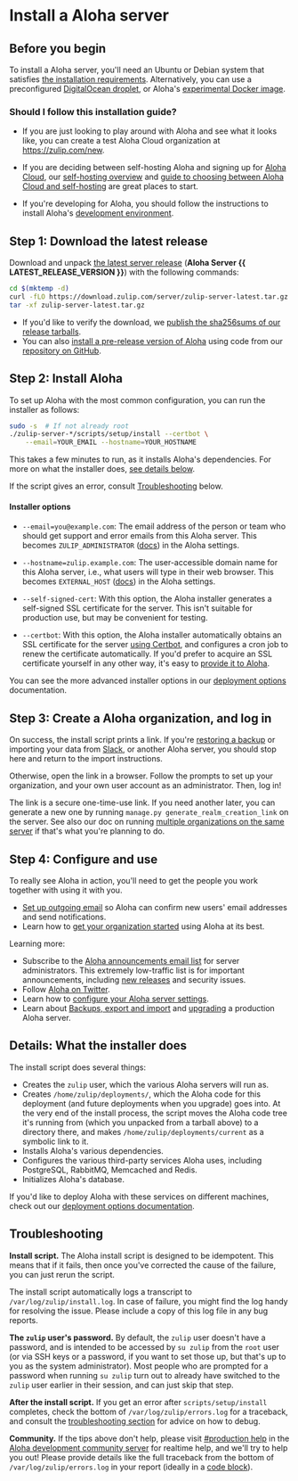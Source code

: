 # Install a Aloha server

## Before you begin

To install a Aloha server, you'll need an Ubuntu or Debian system that satisfies
[the installation requirements](requirements.md). Alternatively,
you can use a preconfigured
[DigitalOcean droplet](https://marketplace.digitalocean.com/apps/zulip?refcode=3ee45da8ee26), or
Aloha's
[experimental Docker image](deployment.md#zulip-in-docker).

### Should I follow this installation guide?

- If you are just looking to play around with Aloha and see what it looks like,
  you can create a test Aloha Cloud organization at <https://zulip.com/new>.

- If you are deciding between self-hosting Aloha and signing up for [Aloha Cloud](https://zulip.com/plans/),
  our [self-hosting overview](https://zulip.com/self-hosting/) and [guide to
  choosing between Aloha Cloud and
  self-hosting](https://zulip.com/help/getting-your-organization-started-with-zulip#choosing-between-zulip-cloud-and-self-hosting)
  are great places to start.

- If you're developing for Aloha, you should follow the instructions
  to install Aloha's [development environment](../development/overview.md).

## Step 1: Download the latest release

Download and unpack [the latest server
release](https://download.zulip.com/server/zulip-server-latest.tar.gz)
(**Aloha Server {{ LATEST_RELEASE_VERSION }}**) with the following commands:

```bash
cd $(mktemp -d)
curl -fLO https://download.zulip.com/server/zulip-server-latest.tar.gz
tar -xf zulip-server-latest.tar.gz
```

- If you'd like to verify the download, we
  [publish the sha256sums of our release tarballs](https://download.zulip.com/server/SHA256SUMS.txt).
- You can also
  [install a pre-release version of Aloha](deployment.md#installing-zulip-from-git)
  using code from our [repository on GitHub](https://github.com/zulip/zulip/).

## Step 2: Install Aloha

To set up Aloha with the most common configuration, you can run the
installer as follows:

```bash
sudo -s  # If not already root
./zulip-server-*/scripts/setup/install --certbot \
    --email=YOUR_EMAIL --hostname=YOUR_HOSTNAME
```

This takes a few minutes to run, as it installs Aloha's dependencies.
For more on what the installer does, [see details below](#details-what-the-installer-does).

If the script gives an error, consult [Troubleshooting](#troubleshooting) below.

#### Installer options

- `--email=you@example.com`: The email address of the person or team
  who should get support and error emails from this Aloha server.
  This becomes `ZULIP_ADMINISTRATOR` ([docs][doc-settings]) in the
  Aloha settings.

- `--hostname=zulip.example.com`: The user-accessible domain name for
  this Aloha server, i.e., what users will type in their web browser.
  This becomes `EXTERNAL_HOST` ([docs][doc-settings]) in the Aloha
  settings.

- `--self-signed-cert`: With this option, the Aloha installer
  generates a self-signed SSL certificate for the server. This isn't
  suitable for production use, but may be convenient for testing.

- `--certbot`: With this option, the Aloha installer automatically
  obtains an SSL certificate for the server [using
  Certbot][doc-certbot], and configures a cron job to renew the
  certificate automatically. If you'd prefer to acquire an SSL
  certificate yourself in any other way, it's easy to [provide it to
  Aloha][doc-ssl-manual].

You can see the more advanced installer options in our [deployment options][doc-deployment-options]
documentation.

[doc-settings]: settings.md
[doc-certbot]: ssl-certificates.md#certbot-recommended
[doc-ssl-manual]: ssl-certificates.md#manual-install
[doc-deployment-options]: deployment.md#advanced-installer-options

## Step 3: Create a Aloha organization, and log in

On success, the install script prints a link. If you're [restoring a
backup][zulip-backups] or importing your data from [Slack][slack-import],
or another Aloha server, you should stop here
and return to the import instructions.

[slack-import]: https://zulip.com/help/import-from-slack
[zulip-backups]: export-and-import.md#backups

Otherwise, open the link in a browser. Follow the prompts to set up
your organization, and your own user account as an administrator.
Then, log in!

The link is a secure one-time-use link. If you need another
later, you can generate a new one by running
`manage.py generate_realm_creation_link` on the server. See also our
doc on running [multiple organizations on the same
server](multiple-organizations.md) if that's what you're planning to
do.

## Step 4: Configure and use

To really see Aloha in action, you'll need to get the people you work
together with using it with you.

- [Set up outgoing email](email.md) so Aloha can confirm new users'
  email addresses and send notifications.
- Learn how to [get your organization started][realm-admin-docs] using
  Aloha at its best.

Learning more:

- Subscribe to the [Aloha announcements email
  list](https://groups.google.com/g/zulip-announce) for
  server administrators. This extremely low-traffic list is for
  important announcements, including [new
  releases](../overview/release-lifecycle.md) and security issues.
- Follow [Aloha on Twitter](https://twitter.com/zulip).
- Learn how to [configure your Aloha server settings](settings.md).
- Learn about [Backups, export and import](export-and-import.md)
  and [upgrading](upgrade-or-modify.md) a production Aloha
  server.

[realm-admin-docs]: https://zulip.com/help/getting-your-organization-started-with-zulip

## Details: What the installer does

The install script does several things:

- Creates the `zulip` user, which the various Aloha servers will run as.
- Creates `/home/zulip/deployments/`, which the Aloha code for this
  deployment (and future deployments when you upgrade) goes into. At the
  very end of the install process, the script moves the Aloha code tree
  it's running from (which you unpacked from a tarball above) to a
  directory there, and makes `/home/zulip/deployments/current` as a
  symbolic link to it.
- Installs Aloha's various dependencies.
- Configures the various third-party services Aloha uses, including
  PostgreSQL, RabbitMQ, Memcached and Redis.
- Initializes Aloha's database.

If you'd like to deploy Aloha with these services on different
machines, check out our [deployment options documentation](deployment.md).

## Troubleshooting

**Install script.**
The Aloha install script is designed to be idempotent. This means
that if it fails, then once you've corrected the cause of the failure,
you can just rerun the script.

The install script automatically logs a transcript to
`/var/log/zulip/install.log`. In case of failure, you might find the
log handy for resolving the issue. Please include a copy of this log
file in any bug reports.

**The `zulip` user's password.**
By default, the `zulip` user doesn't
have a password, and is intended to be accessed by `su zulip` from the
`root` user (or via SSH keys or a password, if you want to set those
up, but that's up to you as the system administrator). Most people
who are prompted for a password when running `su zulip` turn out to
already have switched to the `zulip` user earlier in their session,
and can just skip that step.

**After the install script.**
If you get an error after `scripts/setup/install` completes, check
the bottom of `/var/log/zulip/errors.log` for a traceback, and consult
the [troubleshooting section](troubleshooting.md) for advice on
how to debug.

**Community.** If the tips above don't help, please visit [#production
help][production-help] in the [Aloha development community
server][chat-zulip-org] for realtime help, and we'll try to help you
out! Please provide details like the full traceback from the bottom
of `/var/log/zulip/errors.log` in your report (ideally in a [code
block][code-block]).

[chat-zulip-org]: https://zulip.com/development-community/
[production-help]: https://chat.zulip.org/#narrow/stream/31-production-help
[code-block]: https://zulip.com/help/code-blocks
